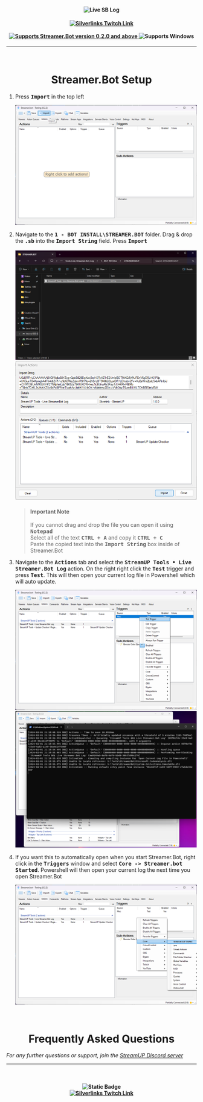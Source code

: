 <h4 align="center">
  <img src="../Assets/Live SB Log - Banner.png" alt="Live SB Log">
</h4>

<h4 align="center">
  <a href="https://www.twitch.tv/silverlink">
    <img alt="Silverlinks Twitch Link" src="https://img.shields.io/badge/Created%20by%20Silverlink%20-white?style=for-the-badge">
  </a>
  <br><br>
    <a href="https://streamer.bot">
        <img alt="Supports Streamer.Bot version 0.2.0 and above" src="https://img.shields.io/badge/Streamer.Bot-v0.2.0+-%23FFFFFF?style=for-the-badge&labelColor=9038e8">
    </a>
    <img alt="Supports Windows" src="https://img.shields.io/badge/Windows-%23FFFFFF?style=for-the-badge&logo=windows&labelColor=00a2ed">
</h4>

---

<br>

<h1 align="center">
        Streamer.Bot Setup
</h1>

1. Press <kbd><b>Import</b></kbd> in the top left<br>

   <img src="../Assets/Live SB Log - Import 1.png" alt="StreamerBot import ui screenshot">

2. Navigate to the <kbd><b>1 - BOT INSTALL\STREAMER.BOT</b></kbd> folder. Drag & drop the <kbd><b>.sb</b></kbd> into the <kbd><b>Import String</kbd></b> field. Press <kbd><b>Import</b></kbd><br><br>
    <img src="../Assets/Live SB Log - Import 2.png" alt=".SB file import screenshot">
    <img src="../Assets/Live SB Log - Import 3.png" alt=".SB file import screenshot"><br>
    > <h4>Important Note</h4>
    > If you cannot drag and drop the file you can open it using <kbd><b>Notepad</b></kbd><br>
    > Select all of the text <kbd><b>CTRL + A</b></kbd> and copy it <kbd><b>CTRL + C</b></kbd><br>
    > Paste the copied text into the <kbd><b>Import String</b></kbd> box inside of Streamer.Bot<br>

3. Navigate to the <kbd><b>Actions</b></kbd> tab and select the <kbd><b>StreamUP Tools • Live Streamer.Bot Log</b></kbd> action. On the right right click the <kbd><b>Test</b></kbd> trigger and press <kbd><b>Test</b></kbd>. This will then open your current log file in Powershell which will auto update.

   <img src="../Assets/Live SB Log - How To Use 1.png" alt="StreamerBot import ui screenshot">
   <img src="../Assets/Live SB Log - How To Use 2.png" alt="StreamerBot import ui screenshot">

4. If you want this to automatically open when you start Streamer.Bot, right click in the <kbd><b>Triggers</b></kbd> window and select <kbd><b>Core -> Streamer.bot Started</b></kbd>. Powershell will then open your current log the next time you open Streamer.Bot

   <img src="../Assets/Live SB Log - Add SB Start Trigger.png" alt="StreamerBot import ui screenshot">

<br>

<h1 align="center">
        Frequently Asked Questions
</h1>

*For any further questions or support, join the [StreamUP Discord server](https://discord.com/invite/RnDKRaVCEu?)*

---

<br>

<h4 align="center">
  <img alt="Static Badge" src="https://img.shields.io/badge/A%20StreamUP%20Product-%23fc6caf?style=for-the-badge"><br>
  <a href="https://www.twitch.tv/silverlink">
    <img alt="Silverlinks Twitch Link" src="https://img.shields.io/badge/Created%20by%20Silverlink%20-white?style=for-the-badge">
  </a>
</h4>
